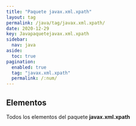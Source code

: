 ```yaml
---
title: "Paquete javax.xml.xpath"
layout: tag
permalink: /java/tag/javax.xml.xpath/
date: 2020-12-29
key: Javapaquetejavax.xml.xpath
sidebar: 
  nav: java
aside: 
  toc: true
pagination: 
  enabled: true
  tag: "javax.xml.xpath"
  permalink: /:num/
---
```


<h2>Elementos</h2>
Todos los elementos del paquete <strong>javax.xml.xpath</strong>

